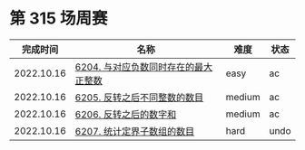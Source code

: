 # 第 315 场周赛

**完成时间**|**名称**|**难度**|**状态**
------------|--------|--------|--------
2022.10.16|[6204. 与对应负数同时存在的最大正整数](./6204.%20与对应负数同时存在的最大正整数)|easy|ac
2022.10.16|[6205. 反转之后不同整数的数目](./6205.%20反转之后不同整数的数目)|medium|ac
2022.10.16|[6206. 反转之后的数字和](./6206.%20反转之后的数字和)|medium|ac
2022.10.16|[6207. 统计定界子数组的数目](./6207.%20统计定界子数组的数目)|hard|undo
